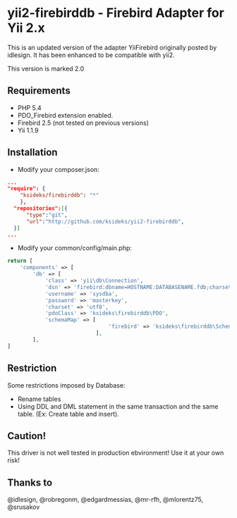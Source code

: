 yii2-firebirddb - Firebird Adapter for Yii 2.x
==============================================

This is an updated version of the adapter YiiFirebird originally posted by
idlesign. It has been enhanced to be compatible with yii2.

This version is marked 2.0

Requirements
------------

* PHP 5.4
* PDO_Firebird extension enabled.
* Firebird 2.5 (not tested on previous versions)
* Yii 1.1.9


Installation
------------

* Modify your composer.json:

```json
...
"require": {
    "ksideks/firebirddb": "*"
	},
  "repositories":[{
      "type":"git",
      "url":"http://github.com/ksideks/yii2-firebirddb",
  }]
...
```

* Modify your common/config/main.php:

```php
return [
    'components' => [
        'db' => [
            'class' => 'yii\db\Connection',
            'dsn' => 'firebird:dbname=HOSTNAME:DATABASENAME.fdb;charset=UTF8',
            'username' => 'sysdba',
            'password' => 'masterkey',
            'charset' => 'utf8',
            'pdoClass' => 'ksideks\firebirddb\PDO',
            'schemaMap' => [
                                'firebird' => 'ksideks\firebirddb\Schema', // FireBird
                            ],
        ],
]
```

Restriction
-----------
Some restrictions imposed by Database:
* Rename tables
* Using DDL and DML statement in the same transaction and the same table. (Ex: Create table and insert).

Caution!
--------
This driver is not well tested in production ebvironment! Use it at your own risk!

Thanks to
---------

@idlesign, @robregonm, @edgardmessias, @mr-rfh, @mlorentz75, @srusakov
